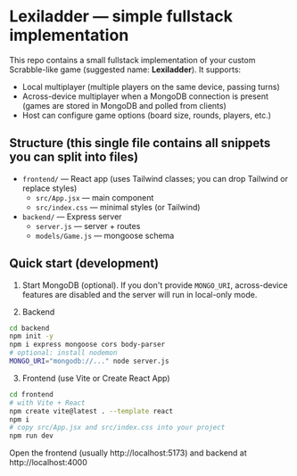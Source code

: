 # Lexiladder — simple fullstack implementation

This repo contains a small fullstack implementation of your custom Scrabble-like game (suggested name: **Lexiladder**).
It supports:
- Local multiplayer (multiple players on the same device, passing turns)
- Across-device multiplayer when a MongoDB connection is present (games are stored in MongoDB and polled from clients)
- Host can configure game options (board size, rounds, players, etc.)


## Structure (this single file contains all snippets you can split into files)
- `frontend/` — React app (uses Tailwind classes; you can drop Tailwind or replace styles)
  - `src/App.jsx` — main component
  - `src/index.css` — minimal styles (or Tailwind)
- `backend/` — Express server
  - `server.js` — server + routes
  - `models/Game.js` — mongoose schema


## Quick start (development)
1. Start MongoDB (optional). If you don't provide `MONGO_URI`, across-device features are disabled and the server will run in local-only mode.

2. Backend
```bash
cd backend
npm init -y
npm i express mongoose cors body-parser
# optional: install nodemon
MONGO_URI="mongodb://..." node server.js
```

3. Frontend (use Vite or Create React App)
```bash
cd frontend
# with Vite + React
npm create vite@latest . --template react
npm i
# copy src/App.jsx and src/index.css into your project
npm run dev
```

Open the frontend (usually http://localhost:5173) and backend at http://localhost:4000